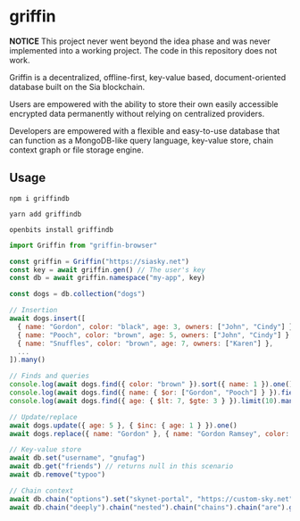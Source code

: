 # griffin

**NOTICE** This project never went beyond the idea phase and was never implemented into a working project. The code in this repository does not work.

Griffin is a decentralized, offline-first, key-value based, document-oriented database built on the Sia blockchain.

Users are empowered with the ability to store their own easily accessible encrypted data permanently without relying on centralized providers.

Developers are empowered with a flexible and easy-to-use database that can function as a MongoDB-like query language, key-value store, chain context graph or file storage engine.

## Usage

`npm i griffindb`

`yarn add griffindb`

`openbits install griffindb`

```js
import Griffin from "griffin-browser"

const griffin = Griffin("https://siasky.net")
const key = await griffin.gen() // The user's key
const db = await griffin.namespace("my-app", key)

const dogs = db.collection("dogs")

// Insertion
await dogs.insert([
  { name: "Gordon", color: "black", age: 3, owners: ["John", "Cindy"] },
  { name: "Pooch", color: "brown", age: 5, owners: ["John", "Cindy"] },
  { name: "Snuffles", color: "brown", age: 7, owners: ["Karen"] },
  ...
]).many()

// Finds and queries
console.log(await dogs.find({ color: "brown" }).sort({ name: 1 }).one())
console.log(await dogs.find({ name: { $or: ["Gordon", "Pooch"] } }).fields({ _id: 0 }).many())
console.log(await dogs.find({ age: { $lt: 7, $gte: 3 } }).limit(10).many())

// Update/replace
await dogs.update({ age: 5 }, { $inc: { age: 1 } }).one()
await dogs.replace({ name: "Gordon" }, { name: "Gordon Ramsey", color: "blonde", age: 54, owners: null }).one()

// Key-value store
await db.set("username", "gnufag")
await db.get("friends") // returns null in this scenario
await db.remove("typoo")

// Chain context
await db.chain("options").set("skynet-portal", "https://custom-sky.net")
await db.chain("deeply").chain("nested").chain("chains").chain("are").get("cool")
```
